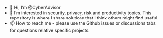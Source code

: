- 👋 Hi, I’m @CyberAdvisor
- 👀 I’m interested in security, privacy, risk and productivity topics. This repository is where I share solutions that I think others might find useful.   
- 📫 How to reach me - please use the Github issues or discussions tabs for questions relative specific projects. 

<!---
CyberAdvisor/CyberAdvisor is a ✨ special ✨ repository because its `README.md` (this file) appears on your GitHub profile.
You can click the Preview link to take a look at your changes.
--->
